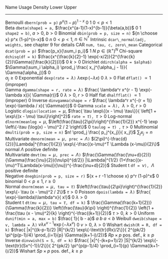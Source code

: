   Name          Usage                                     Density                                 Lower Upper
  ------------- ----------------------------------------- --------------------------------------- ----- -----    
  Bernoulli     `dbern(prob = p)`                         $p^x (1 - p)^{1 -x}$                    $0$   $1$ 
                $0 < p < 1$\
  Beta          `dbeta(shape1 = a,`                       $\frac{x^{a-1}(1-x)^{b-1}}{\beta(a,b)}$   $0$   $1$    
                `shape2 = b)`, $a > 0$, $b > 0$
  Binomial      `dbin(prob = p, size = n)`                ${n \choose x} p^x (1-p)^{n-x}$           $0$   $n$
                $0 < p < 1$, $n \in \mathbb{N}^*$
  Intrinsic     `dcar\_normal(adj, weights,`               see chapter 9 for details
  CAR           `num, tau, c, zero\_mean`
  Categorical   `dcat(prob = p)`                          $\frac{p_x}{\sum_i p_i}$                  $1$   $N$ 
                $p \in (\mathbb{R}^+)^N$
  Chi-square    `dchisq(df = k)`                          $\frac{x^{\frac{k}{2}-1} \exp(-x/2)}{2^{\frac{k}{2}}\Gamma({\frac{k}{2}})}$          $0$ 
                $k > 0$
  Dirichlet     `ddirch(alpha = $alpha$)`                 $\Gamma(\sum_i \alpha_i) \prod_j \frac{ x_j^{\alpha_j - 1}}{ \Gamma(\alpha_j)}$     $0$                                      
                $\alpha_j \geq 0$
  Exponential   `dexp(rate = `$\lambda$`)`                $\lambda \exp(-\lambda x)$                $0$
                $\lambda > 0$
  Flat          `dflat()`                                 $\propto 1$ (improper)                    
  Gamma         `dgamma(shape = r, rate = `$\lambda$`)`   $\frac{ \lambda^r x^{r - 1} \exp(-\lambda x)}{ \Gamma(r)}$        $0$
                $\lambda > 0$, $r > 0$
  Half flat     `dhalfflat()`                              $\propto 1$ (improper)                    $0$
  Inverse       `dinvgamma(shape = r`                     $\frac{ \lambda^r x^{-(r + 1)} \exp(-\lambda / x){ \Gamma(r)}$  $0$
  Gamma         `scale = `$\lambda$`), `$\lambda > 0$, $r > 0$
  Logistic      `dlogis(location = `$\mu$,                $\frac{ \tau \exp\{(x - \mu) \tau\}}{  \left[1 + \exp\{(x - \mu) \tau\}\right]^2}$
                `rate = `$\tau$`), `$\tau > 0$
  Log-normal    `dlnorm(meanlog = `$\mu$,                 $\left(\frac{\tau}{2\pi}\right)^{\frac{1}{2}} x^{-1} \exp \left\{-\tau (\log(x) - \mu)^2 / 2 \right\}$  $0$
                `taulog = `$\tau$`) ,` $\tau > 0$
  Multinomial   `dmulti(prob = p, size = n)`              $n! \prod_j \frac{ p_j^{x_j}}{ x_j!}$
                $\sum_j x_j = n$
  Multivariate  `dmnorm(mean = `$\mu$`, prec = `$\Lambda$`)`   $(2\pi)^{-\frac{d}{2}}|\Lambda|^{\frac{1}{2}} \exp\{-\frac{(x-\mu)^T \Lambda (x-\mu)}{2}\}$
  normal        $\Lambda$ positive definite\
  Multivariate  `dmvt(mu = `$\mu$`, prec = `$\Lambda$`)`  $\frac{\Gamma(\frac{\nu+d}{2})}{\Gamma(\frac{\nu}{2})(\nu\pi)^{d/2}} |\Lambda|^{1/2} 
                (1+\frac{(x-\mu)^T\Lambda(x-\mu)}{\nu})^{-\frac{\nu+d}{2}}$
  Student t     `df = `$\nu$`), `$\Lambda$ positive definite  
  Negative      `dnegbin(prob = p, size = r)`             ${x + r -1 \choose x} p^r (1-p)^x$        $0$
  binomial      $0 < p \leq 1$, $r \geq 0$\
  Normal        `dnorm(mean = `$\mu$`, tau = `$\tau$`)`   $\left(\frac{\tau}{2\pi}\right)^{\frac{1}{2}} \exp\{- \tau (x - \mu)^2 / 2\}$ 
                $\tau > 0$
  Poisson       `dpois(lambda = `$\lambda$`)`             $\frac{ \exp(-\lambda)\lambda^x}{ x!}$    $0$ 
                $\lambda > 0$\
  Student t     `dt(mu = `$\mu$`, tau = `$\tau$`, df = k)`  $ \frac{\Gamma(\frac{k+1}{2})}{\Gamma(\frac{k}{2})} \left(\frac{\tau}{k\pi} \right)^{\frac{1}{2}} \left\{1 + \frac{\tau (x - \mu)^2}{k} \right\}^{-\frac{(k+1)}{2}}$
                $\tau > 0$, $k > 0$
  Uniform       `dunif(min = a, max = b)`                 $\frac{ 1}{ b - a}$   $a$   $b$
                $a < b$
  Weibull       `dweib(shape = v, lambda = `$\lambda$`)`  $v  \lambda  x^{v - 1} \exp (- \lambda x^v)$  $0$
                $v > 0$, $\lambda > 0$
  Wishart       `dwish(R = R, df = k)`                    $\frac{ |x|^{(k-p-1)/2} |R|^{k/2} \exp\{-\text{tr}(Rx)/2\}}{ 2^{pk/2} \pi^{p(p-1)/4} \prod_{i=1}{p} \Gamma((k+1-i)/2)}$ 
                $R p \times p$ pos. def., $k \geq p$
  Inverse       `dinvwish(S = S, df = k)`                 $\frac{ |x|^{-(k+p+1)/2} |S|^{k/2} \exp\{-\text{tr}(Sx^{-1})/2\}}{ 2^{pk/2} \pi^{p(p-1)/4} \prod_{i=1}{p} \Gamma((k+1-i)/2)}$
  Wishart       $S p \times p$ pos. def., $k \geq p$


